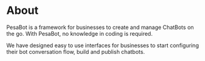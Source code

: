 # About

PesaBot is a framework for businesses to create and manage ChatBots on the go. With PesaBot, no knowledge in coding is required.

We have designed easy to use interfaces for businesses to start configuring their bot conversation flow, build and publish chatbots.